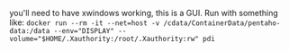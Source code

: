 you'll need to have xwindows working, this is a GUI.
Run with something like: `docker run --rm -it --net=host -v /cdata/ContainerData/pentaho-data:/data --env="DISPLAY" --volume="$HOME/.Xauthority:/root/.Xauthority:rw" pdi`
